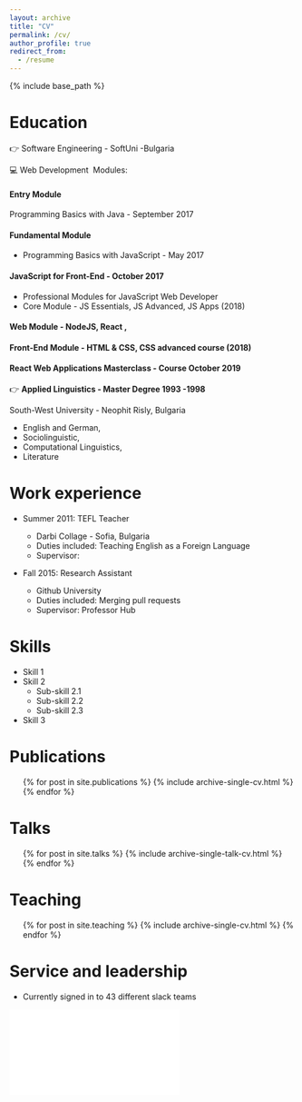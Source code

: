 ```yaml
---
layout: archive
title: "CV"
permalink: /cv/
author_profile: true
redirect_from:
  - /resume
---
```


{% include base_path %}

# Education

👉 Software Engineering - SoftUni -Bulgaria

💻 Web Development  Modules:

#### Entry Module 

Programming Basics with Java - September 2017

#### Fundamental Module 

- Programming Basics with JavaScript - May 2017

#### JavaScript for Front-End - October 2017

- Professional Modules for JavaScript Web Developer
- Core Module - JS Essentials, JS Advanced, JS Apps (2018)

#### Web Module - NodeJS, React ,  

#### Front-End Module - HTML & CSS, CSS advanced course (2018)

#### React Web Applications Masterclass - Course October 2019

👉 **Applied Linguistics - Master Degree 1993 -1998**

South-West University - Neophit Risly, Bulgaria

- English and German,
- Sociolinguistic,
- Computational Linguistics,
- Literature

# Work experience

- Summer 2011: TEFL Teacher

  - Darbi Collage - Sofia, Bulgaria
  - Duties included: Teaching English as a Foreign Language
  - Supervisor:

- Fall 2015: Research Assistant
  - Github University
  - Duties included: Merging pull requests
  - Supervisor: Professor Hub

# Skills

- Skill 1
- Skill 2
  - Sub-skill 2.1
  - Sub-skill 2.2
  - Sub-skill 2.3
- Skill 3

# Publications

  <ul>{% for post in site.publications %}
    {% include archive-single-cv.html %}
  {% endfor %}</ul>
  
Talks
======
  <ul>{% for post in site.talks %}
    {% include archive-single-talk-cv.html %}
  {% endfor %}</ul>
  
Teaching
======
  <ul>{% for post in site.teaching %}
    {% include archive-single-cv.html %}
  {% endfor %}</ul>
  
Service and leadership
======
* Currently signed in to 43 different slack teams

![irena_popova](resume_popova.pdf)
